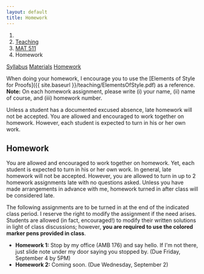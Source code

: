 ```yaml
---
layout: default
title: Homework
---
```

<ol class="breadcrumb">
  <li><a href="/"><i class="fa fa-home"></i></a></li>
  <li><a href="/teaching/">Teaching</a></li>
  <li><a href="/teaching/mat511f15">MAT 511</a></li>
  <li class="active">Homework</li>
</ol>

<div class="row">
<div class="col-xs-12">
<div class="btn-group btn-group-justified">
<a class="btn btn-default btn-success" href="{{site.baseurl}}/teaching/mat511f15/syllabus/">Syllabus</a>
<a class="btn btn-default btn-primary" href="{{site.baseurl}}/teaching/mat511f15/materials/">Materials</a>
<a class="btn btn-default btn-warning" href="{{site.baseurl}}/teaching/mat511f15/homework/">Homework</a>
</div>
</div>
</div>

When doing your homework, I encourage you to use the [Elements of Style for Proofs]({{ site.baseurl }}/teaching/ElementsOfStyle.pdf) as a reference. **Note:** On each homework assignment, please write (i) your name, (ii) name of course, and (iii) homework number.

Unless a student has a documented excused absence, late homework will not be accepted.  You are allowed and encouraged to work together on homework.  However, each student is expected to turn in his or her own work.

## Homework ##
You are allowed and encouraged to work together on homework. Yet, each student is expected to turn in his or her own work. In general, late homework will not be accepted. However, you are allowed to turn in up to 2 homework assignments late with no questions asked. Unless you have made arrangements in advance with me, homework turned in after class will be considered late.

The following assignments are to be turned in at the end of the indicated class period. I reserve the right to modify the assignment if the need arises. Students are allowed (in fact, encouraged!) to modify their written solutions in light of class discussions; however, **you are required to use the colored marker pens provided in class**.

- **Homework 1:** Stop by my office (AMB 176) and say hello. If I'm not there, just slide note under my door saying you stopped by. (Due Friday, September 4 by 5PM)
- **Homework 2:** Coming soon.  (Due Wednesday, September 2)
